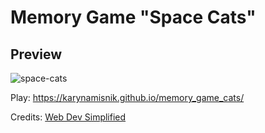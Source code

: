 # Memory Game "Space Cats"

## Preview
  
  ![space-cats](https://github.com/KarynaMisnik/memory_game_cats/assets/96831988/f66d7251-2496-4429-b750-a4352a36d86b)


Play: https://karynamisnik.github.io/memory_game_cats/

Credits: <a href="https://www.youtube.com/watch?v=28VfzEiJgy4">Web Dev Simplified</a>

